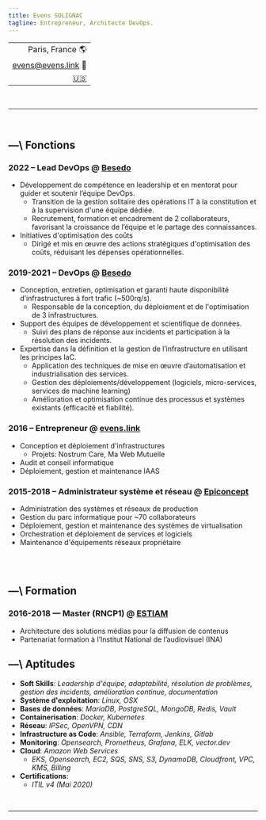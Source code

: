 ```yaml
---
title: Evens SOLIGNAC
tagline: Entrepreneur, Architecte DevOps.
---
```

||
|-:|
| Paris, France :earth_americas: |
| [evens@evens.link](mailto:evens@evens.link) :e-mail: |
| [:us:](https://evens.link/en/) |

<br/>

___

<br/>

## —\ Fonctions

### 2022 – Lead DevOps @ [Besedo](https://besedo.com/)
- Développement de compétence en leadership et en mentorat pour guider et soutenir l’équipe DevOps.
    - Transition de la gestion solitaire des opérations IT à la constitution et à la supervision d'une équipe dédiée. 
    - Recrutement, formation et encadrement de 2 collaborateurs, favorisant la croissance de l’équipe et le partage des connaissances.
- Initiatives d'optimisation des coûts
	- Dirigé et mis en œuvre des actions stratégiques d'optimisation des coûts, réduisant les dépenses opérationnelles.

### 2019-2021 – DevOps @ [Besedo](https://besedo.com/)
- Conception, entretien, optimisation et garanti haute disponibilité d’infrastructures à fort trafic (~500rq/s).
    - Responsable de la conception, du déploiement et de l'optimisation de 3 infrastructures.
- Support des équipes de développement et scientifique de données.
    - Suivi des plans de réponse aux incidents et participation à la résolution des incidents.
- Expertise dans la définition et la gestion de l’infrastructure en utilisant les principes IaC.
    - Application des techniques de mise en œuvre d’automatisation et industrialisation des services.
    - Gestion des déploiements/développement (logiciels, micro-services, services de machine learning)
    - Amélioration et optimisation continue des processus et systèmes existants (efficacité et fiabilité).

### 2016 – Entrepreneur @ [evens.link](#)
- Conception et déploiement d'infrastructures
    - Projets: Nostrum Care, Ma Web Mutuelle
- Audit et conseil informatique
- Déploiement, gestion et maintenance IAAS

### 2015-2018 – Administrateur système et réseau @ [Epiconcept](https://www.epiconcept.fr)
- Administration des systèmes et réseaux de production 
- Gestion du parc informatique pour ~70 collaborateurs
- Déploiement, gestion et maintenance des systèmes de virtualisation 
- Orchestration et déploiement de services et logiciels 
- Maintenance d'équipements réseaux propriétaire

<br/>

<br/>

## —\ Formation
### 2016-2018 — Master (RNCP1) @ [ESTIAM](https://www.estiam.education)
- Architecture des solutions médias pour la diffusion de contenus
- Partenariat formation à l’Institut National de l’audiovisuel (INA)


## —\ Aptitudes
- __Soft Skills__: _Leadership d'équipe, adaptabilité, résolution de problèmes, gestion des incidents, amélioration continue, documentation_
- __Système d'exploitation__: _Linux, OSX_
- __Bases de données__: _MariaDB, PostgreSQL, MongoDB, Redis, Vault_
- __Containerisation__: _Docker, Kubernetes_
- __Réseau__: _IPSec, OpenVPN, CDN_
- __Infrastructure as Code__: _Ansible, Terraform, Jenkins, Gitlab_
- __Monitoring__: _Opensearch, Prometheus, Grafana, ELK, vector.dev_
- __Cloud__: _Amazon Web Services_
    - _EKS, Opensearch, EC2, SQS, SNS, S3, DynamoDB, Cloudfront, VPC, KMS, Billing_
- __Certifications__:
    - _ITIL v4 (Mai 2020)_

<br/>

___

<br/>
